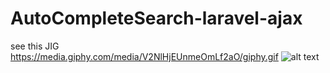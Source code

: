 # AutoCompleteSearch-laravel-ajax
see this JIG
https://media.giphy.com/media/V2NlHjEUnmeOmLf2aO/giphy.gif
![alt text](https://media.giphy.com/media/V2NlHjEUnmeOmLf2aO/giphy.gif)
